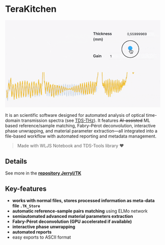 # TeraKitchen


![](./../Title-ezgif.com-optimize.gif)

It is an scientific software designed for automated analysis of optical time-domain transmission spectra (see [TDS-THz](https://en.wikipedia.org/wiki/Terahertz_time-domain_spectroscopy)). It features ~~AI-assisted~~ ML based reference/sample matching, Fabry–Pérot deconvolution, interactive phase unwrapping, and material parameter extraction—all integrated into a file-based workflow with automated reporting and metadata management.

<!--truncate-->

> Made with WLJS Notebook and TDS-Tools library ❤️
## Details
See more in the [__repository JerryI/TK__](https://github.com/JerryI/TK)

## Key-features

- **works with normal files, stores processed information as meta-data file `.TK_Store`**
- **automatic reference-sample pairs matching** using ELMo network
- **semiautomated advanced material parameters extraction**
- **Fabry-Pérot deconvolution (GPU accelerated if available)**
- **interactive phase unwrapping**
- **automated reports**
- easy exports to ASCII format


